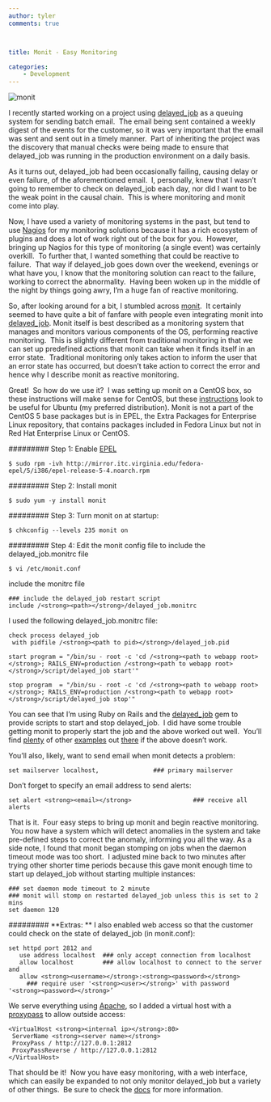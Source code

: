 ```yaml
---
author: tyler
comments: true



title: Monit - Easy Monitoring

categories:
    - Development
---
```


![monit](../assets/uploads//2012/08/monit2.png)





I recently started working on a project using [delayed_job](https://github.com/collectiveidea/delayed_job) as a queuing system for sending batch email.  The email being sent contained a weekly digest of the events for the customer, so it was very important that the email was sent and sent out in a timely manner.  Part of inheriting the project was the discovery that manual checks were being made to ensure that delayed_job was running in the production environment on a daily basis.  





As it turns out, delayed_job had been occasionally failing, causing delay or even failure, of the aforementioned email.  I, personally, knew that I wasn’t going to remember to check on delayed_job each day, nor did I want to be the weak point in the causal chain.  This is where monitoring and monit come into play.





Now, I have used a variety of monitoring systems in the past, but tend to use [Nagios](http://www.nagios.org/) for my monitoring solutions because it has a rich ecosystem of plugins and does a lot of work right out of the box for you.  However, bringing up Nagios for this type of monitoring (a single event) was certainly overkill.  To further that, I wanted something that could be reactive to failure.  That way if delayed_job goes down over the weekend, evenings or what have you, I know that the monitoring solution can react to the failure, working to correct the abnormality.  Having been woken up in the middle of the night by things going awry, I’m a huge fan of reactive monitoring.  





So, after looking around for a bit, I stumbled across [monit](http://mmonit.com/monit/).  It certainly seemed to have quite a bit of fanfare with people even integrating monit into [delayed_job](https://github.com/collectiveidea/delayed_job/blob/master/contrib/delayed_job.monitrc). Monit itself is best described as a monitoring system that manages and monitors various components of the OS, performing reactive monitoring.  This is slightly different from traditional monitoring in that we can set up predefined actions that monit can take when it finds itself in an error state.  Traditional monitoring only takes action to inform the user that an error state has occurred, but doesn’t take action to correct the error and hence why I describe monit as reactive monitoring.





Great!  So how do we use it?  I was setting up monit on a CentOS box, so these instructions will make sense for CentOS, but these [instructions](http://dambalah.com/2009/05/05/install-monit-from-source-on-ubuntu/) look to be useful for Ubuntu (my preferred distribution). Monit is not a part of the CentOS 5 base packages but is in EPEL, the Extra Packages for Enterprise Linux repository, that contains packages included in Fedora Linux but not in Red Hat Enterprise Linux or CentOS.





######### Step 1: Enable [EPEL](http://fedoraproject.org/wiki/EPEL)




    
    $ sudo rpm -ivh http://mirror.itc.virginia.edu/fedora-epel/5/i386/epel-release-5-4.noarch.rpm 





######### Step 2: Install monit




    
    $ sudo yum -y install monit





######### Step 3: Turn monit on at startup:




    
    $ chkconfig --levels 235 monit on
    





######### Step 4: Edit the monit config file to include the delayed_job.monitrc file




    
    $ vi /etc/monit.conf
    





include the monitrc file




    
    ### include the delayed_job restart script
    include /<strong><path></strong>/delayed_job.monitrc





I used the following delayed_job.monitrc file:




    
    check process delayed_job
     with pidfile /<strong><path to pid></strong>/delayed_job.pid
    
    start program = "/bin/su - root -c 'cd /<strong><path to webapp root></strong>; RAILS_ENV=production /<strong><path to webapp root></strong>/script/delayed_job start'"
    
    stop program  = "/bin/su - root -c 'cd /<strong><path to webapp root></strong>; RAILS_ENV=production /<strong><path to webapp root></strong>/script/delayed_job stop'"
    





You can see that I’m using Ruby on Rails and the [delayed_job](http://rubygems.org/gems/delayed_job) gem to provide scripts to start and stop delayed_job.  I did have some trouble getting monit to properly start the job and the above worked out well.  You’ll find [plenty](http://jetpackweb.com/blog/2010/05/19/making-monit-delayed_job-and-bundler-play-nice-together/) of other [examples](http://airbladesoftware.com/notes/deploying-and-monitoring-delayed-job-with-monit) out [there](http://www.funonrails.com/2011/03/monitor-delayedjob-in-rails.html) if the above doesn’t work.





You’ll also, likely, want to send email when monit detects a problem:




    
    set mailserver localhost,               ### primary mailserver
    





Don’t forget to specify an email address to send alerts:




    
    set alert <strong><email></strong>                 ### receive all alerts
    





That is it.  Four easy steps to bring up monit and begin reactive monitoring.  You now have a system which will detect anomalies in the system and take pre-defined steps to correct the anomaly, informing you all the way. As a side note, I found that monit began stomping on jobs when the daemon timeout mode was too short.  I adjusted mine back to two minutes after trying other shorter time periods because this gave monit enough time to start up delayed_job without starting multiple instances:




    
    ### set daemon mode timeout to 2 minute
    ### monit will stomp on restarted delayed_job unless this is set to 2 mins
    set daemon 120
    





######### **Extras: ** I also enabled web access so that the customer could check on the state of delayed_job (in monit.conf):




    
    set httpd port 2812 and
       use address localhost  ### only accept connection from localhost
       allow localhost        ### allow localhost to connect to the server and
       allow <strong><username></strong>:<strong><password></strong>      ### require user '<strong><user></strong>' with password '<strong><password></strong>’
    





We serve everything using [Apache](http://httpd.apache.org/), so I added a virtual host with a [proxypass](http://httpd.apache.org/docs/2.2/mod/mod_proxy.html) to allow outside access:




    
    <VirtualHost <strong><internal ip></strong>:80>
     ServerName <strong><server name></strong>
     ProxyPass / http://127.0.0.1:2812
     ProxyPassReverse / http://127.0.0.1:2812
    </VirtualHost>
    





That should be it!  Now you have easy monitoring, with a web interface, which can easily be expanded to not only monitor delayed_job but a variety of other things.  Be sure to check the [docs](http://mmonit.com/monit/documentation/) for more information.



